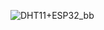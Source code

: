 ![DHT11+ESP32_bb](https://user-images.githubusercontent.com/105910992/178546547-0cf684fb-ad74-468c-ab8c-a25528e307a5.jpg)
